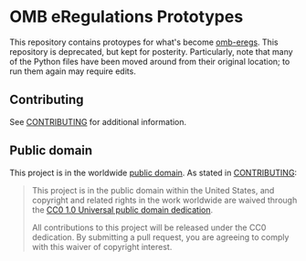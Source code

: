 # OMB eRegulations Prototypes

This repository contains protoypes for what's become
[omb-eregs](https://github.com/18F/omb-eregs). This repository is deprecated,
but kept for posterity. Particularly, note that many of the Python files have
been moved around from their original location; to run them again may require
edits.

## Contributing

See [CONTRIBUTING](CONTRIBUTING.md) for additional information.

## Public domain

This project is in the worldwide [public domain](LICENSE.md). As stated in [CONTRIBUTING](CONTRIBUTING.md):

> This project is in the public domain within the United States, and copyright and related rights in the work worldwide are waived through the [CC0 1.0 Universal public domain dedication](https://creativecommons.org/publicdomain/zero/1.0/).
>
> All contributions to this project will be released under the CC0 dedication. By submitting a pull request, you are agreeing to comply with this waiver of copyright interest.
